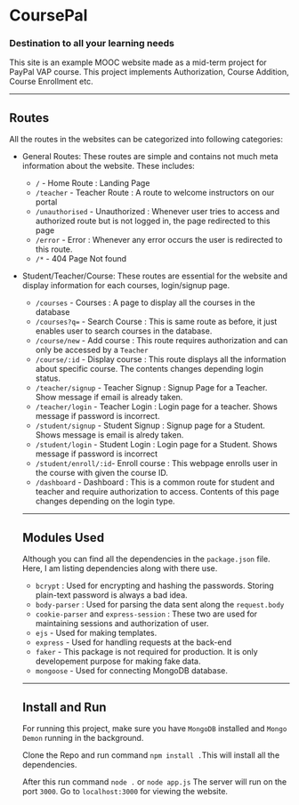 # CoursePal
### Destination to all your learning needs

This site is an example MOOC website made as a mid-term project for PayPal VAP course. This project implements Authorization, Course Addition, Course Enrollment etc.

---
## Routes
All the routes in the websites can be categorized into following categories:
- General Routes:
  These routes are simple and contains not much meta information about the website. These includes:
    -   `/` - Home Route : Landing Page
    -   `/teacher` - Teacher Route : A route to welcome instructors on our portal
    -   `/unauthorised` - Unauthorized : Whenever user tries to access and authorized route but is not logged in, the page redirected to this page
    -   `/error` - Error : Whenever any error occurs the user is redirected to this route.
    -   `/*` - 404 Page Not found 
- Student/Teacher/Course:
  These routes are essential for the website and display information for each courses, login/signup page.
    - `/courses` - Courses : A page to display all the courses in the database
    - `/courses?q=` - Search Course : This is same route as before, it just enables user to search courses in the database.
    - `/course/new` - Add course : This route requires authorization and can only be accessed by a `Teacher`
    - `/course/:id` - Display course : This route displays all the information about specific course. The contents changes depending login status.
    - `/teacher/signup` - Teacher Signup : Signup Page for a Teacher. Show message if email is already taken.
    - `/teacher/login` - Teacher Login : Login page for a teacher. Shows message if password is incorrect.
    - `/student/signup` - Student Signup : Signup page for a Student. Shows message is email is alredy taken.
    - `/student/login` - Student Login : Login page for a Student. Shows message if password is incorrect
    - `/student/enroll/:id`- Enroll course : This webpage enrolls user in the course with given the course ID.
    - `/dashboard` - Dashboard : This is a common route for student and teacher and require authorization to access. Contents of this page changes depending on the login type.
  ---
  ## Modules Used
  Although you can find all the dependencies in the `package.json` file. Here, I am listing dependencies along with there use.
  - `bcrypt` : Used for encrypting and hashing the passwords. Storing plain-text password is always a bad idea.
  - `body-parser` : Used for parsing the data sent along the `request.body`
  - `cookie-parser` and `express-session` : These two are used for maintaining sessions and authorization of user.
  - `ejs` - Used for making templates.
  - `express` - Used for handling requests at the back-end
  - `faker` - This package is not required for production. It is only developement purpose for making fake data.
  - `mongoose` - Used for connecting MongoDB database.
  ---
  ## Install and Run
  For running this project, make sure you have `MongoDB` installed and `Mongo Demon` running in the background.
  
  Clone the Repo and run command `npm install .`This will install all the dependencies. 

  After this run command `node .` or `node app.js` The server will run on the port `3000`. Go to `localhost:3000` for viewing the website.